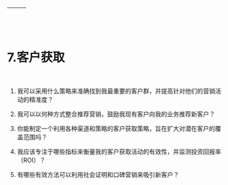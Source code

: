 | ![图片](img/chapter_title_corner_decoration_left.png) |  | ![图片](img/chapter_title_corner_decoration_right.png) |
| --- | --- | --- |

![图片](img/chapter_title_above.png)

# 7.客户获取

![图片](img/chapter_title_below.png)

1.  我可以采用什么策略来准确找到我最重要的客户群，并提高针对他们的营销活动的精准度？

1.  我可以以何种方式整合推荐营销，鼓励我现有客户向我的业务推荐新客户？

1.  你能制定一个利用各种渠道和策略的客户获取策略，旨在扩大对潜在客户的覆盖范围吗？

1.  我应该专注于哪些指标来衡量我的客户获取活动的有效性，并监测投资回报率（ROI）？

1.  有哪些有效方法可以利用社会证明和口碑营销来吸引新客户？
